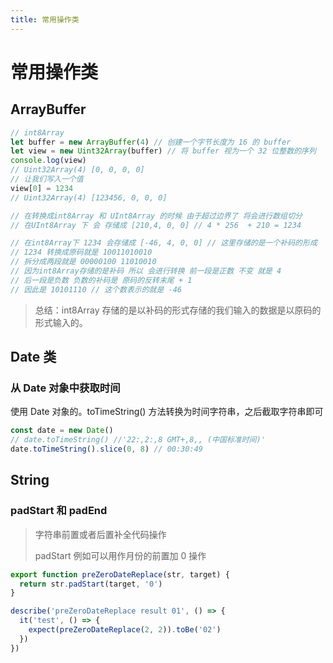 ```yaml
---
title: 常用操作类
---
```


# 常用操作类

## ArrayBuffer

```ts
// int8Array
let buffer = new ArrayBuffer(4) // 创建一个字节长度为 16 的 buffer
let view = new Uint32Array(buffer) // 将 buffer 视为一个 32 位整数的序列
console.log(view)
// Uint32Array(4) [0, 0, 0, 0]
// 让我们写入一个值
view[0] = 1234
// Uint32Array(4) [123456, 0, 0, 0]

// 在转换成int8Array 和 UInt8Array 的时候 由于超过边界了 将会进行数组切分
// 在UInt8Array 下 会 存储成 [210,4, 0, 0] // 4 * 256  + 210 = 1234

// 在int8Array下 1234 会存储成 [-46, 4, 0, 0] // 这里存储的是一个补码的形成
// 1234 转换成原码就是 10011010010
// 拆分成两段就是 00000100 11010010
// 因为int8Array存储的是补码 所以 会进行转换 前一段是正数 不变 就是 4
// 后一段是负数 负数的补码是 原码的反转末尾 + 1
// 因此是 10101110 // 这个数表示的就是 -46
```

> 总结：int8Array 存储的是以补码的形式存储的我们输入的数据是以原码的形式输入的。

## Date 类

### 从 Date 对象中获取时间

使用 Date 对象的。toTimeString() 方法转换为时间字符串，之后截取字符串即可

```javascript
const date = new Date()
// date.toTimeString() //'22:,2:,8 GMT+,8,, (中国标准时间)'
date.toTimeString().slice(0, 8) // 00:30:49
```

## String

### padStart 和 padEnd

> 字符串前置或者后置补全代码操作
>
> padStart 例如可以用作月份的前置加 0 操作

```typescript
export function preZeroDateReplace(str, target) {
  return str.padStart(target, '0')
}

describe('preZeroDateReplace result 01', () => {
  it('test', () => {
    expect(preZeroDateReplace(2, 2)).toBe('02')
  })
})
```

